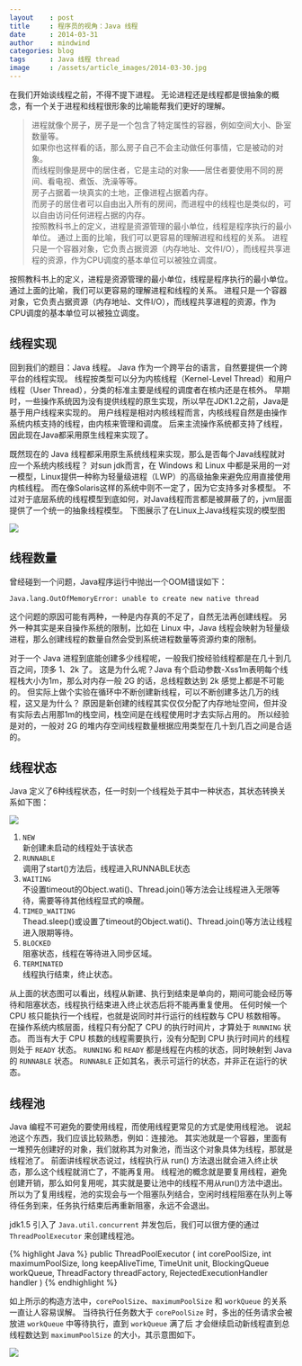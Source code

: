 ```yaml
---
layout    : post
title     : 程序员的视角：Java 线程
date      : 2014-03-31
author    : mindwind
categories: blog
tags      : Java 线程 thread
image     : /assets/article_images/2014-03-30.jpg
---
```


在我们开始谈线程之前，不得不提下进程。
无论进程还是线程都是很抽象的概念，有一个关于进程和线程很形象的比喻能帮我们更好的理解。

  > 进程就像个房子，房子是一个包含了特定属性的容器，例如空间大小、卧室数量等。  
  > 如果你也这样看的话，那么房子自己不会主动做任何事情，它是被动的对象。  
  > 而线程则像是房中的居住者，它是主动的对象——居住者要使用不同的房间、看电视、煮饭、洗澡等等。  
  > 房子占据着一块真实的土地，正像进程占据着内存。  
  > 而房子的居住者可以自由出入所有的房间，而进程中的线程也是类似的，可以自由访问任何进程占据的内存。  
  > 按照教科书上的定义，进程是资源管理的最小单位，线程是程序执行的最小单位。
  > 通过上面的比喻，我们可以更容易的理解进程和线程的关系。
  > 进程只是一个容器对象，它负责占据资源（内存地址、文件I/O），而线程共享进程的资源，作为CPU调度的基本单位可以被独立调度。

按照教科书上的定义，进程是资源管理的最小单位，线程是程序执行的最小单位。 通过上面的比喻，我们可以更容易的理解进程和线程的关系。 进程只是一个容器对象，它负责占据资源（内存地址、文件I/O），而线程共享进程的资源，作为CPU调度的基本单位可以被独立调度。


## 线程实现
回到我们的题目：Java 线程。 Java 作为一个跨平台的语言，自然要提供一个跨平台的线程实现。 线程按类型可以分为内核线程（Kernel-Level Thread）和用户线程（User Thread），分类的标准主要是线程的调度者在核内还是在核外。 早期时，一些操作系统因为没有提供线程的原生实现，所以早在JDK1.2之前，Java是基于用户线程来实现的。 用户线程是相对内核线程而言，内核线程自然是由操作系统内核支持的线程，由内核来管理和调度。 后来主流操作系统都支持了线程，因此现在Java都采用原生线程来实现了。

既然现在的 Java 线程都采用原生系统线程来实现，那么是否每个Java线程就对应一个系统内核线程？ 对sun jdk而言，在 Windows 和 Linux 中都是采用的一对一模型，Linux提供一种称为轻量级进程（LWP）的高级抽象来避免应用直接使用内核线程。 而在像Solaris这样的系统中则不一定了，因为它支持多对多模型。 不过对于底层系统的线程模型到底如何，对Java线程而言都是被屏蔽了的，jvm层面提供了一个统一的抽象线程模型。 下图展示了在Linux上Java线程实现的模型图

![](/assets/article_images/2014-03-30-2.png)


## 线程数量
曾经碰到一个问题，Java程序运行中抛出一个OOM错误如下：

`Java.lang.OutOfMemoryError: unable to create new native thread`

这个问题的原因可能有两种，一种是内存真的不足了，自然无法再创建线程。 另外一种其实是来自操作系统的限制，比如在 Linux 中，Java 线程会映射为轻量级进程，那么创建线程的数量自然会受到系统进程数量等资源约束的限制。

对于一个 Java 进程到底能创建多少线程呢，一般我们按经验线程都是在几十到几百之间，顶多 1、2k 了。 这是为什么呢？Java 有个启动参数-Xss1m表明每个线程栈大小为1m，那么对内存一般 2G 的话，总线程数达到 2k 感觉上都是不可能的。 但实际上做个实验在循环中不断创建新线程，可以不断创建多达几万的线程，这又是为什么？ 原因是新创建的线程其实仅仅分配了内存地址空间，但并没有实际去占用那1m的栈空间，栈空间是在线程使用时才去实际占用的。 所以经验是对的，一般对 2G 的堆内存空间线程数量根据应用类型在几十到几百之间是合适的。


## 线程状态
Java 定义了6种线程状态，任一时刻一个线程处于其中一种状态，其状态转换关系如下图：

![](/assets/article_images/2014-03-30-1.png)

  1. `NEW`  
     新创建未启动的线程处于该状态
  2. `RUNNABLE`  
     调用了start()方法后，线程进入RUNNABLE状态
  3. `WAITING`  
     不设置timeout的Object.wati()、Thread.join()等方法会让线程进入无限等待，需要等待其他线程显式的唤醒。
  4. `TIMED_WAITING`  
     Thead.sleep()或设置了timeout的Object.wati()、Thread.join()等方法让线程进入限期等待。
  5. `BLOCKED`  
     阻塞状态，线程在等待进入同步区域。
  6. `TERMINATED`  
     线程执行结束，终止状态。

从上面的状态图可以看出，线程从新建、执行到结束是单向的，期间可能会经历等待和阻塞状态，线程执行结束进入终止状态后将不能再重复使用。 任何时候一个 CPU 核只能执行一个线程，也就是说同时并行运行的线程数与 CPU 核数相等。 在操作系统内核层面，线程只有分配了 CPU 的执行时间片，才算处于 `RUNNING` 状态。 而当有大于 CPU 核数的线程需要执行，没有分配到 CPU 执行时间片的线程则处于 `READY` 状态。 `RUNNING` 和 `READY` 都是线程在内核的状态，同时映射到 Java 的 `RUNNABLE` 状态。 `RUNNABLE` 正如其名，表示可运行的状态，并非正在运行的状态。


## 线程池
Java 编程不可避免的要使用线程，而使用线程更常见的方式是使用线程池。 说起池这个东西，我们应该比较熟悉，例如：连接池。 其实池就是一个容器，里面有一堆预先创建好的对象，我们就称其为对象池，而当这个对象具体为线程，那就是线程池了。 前面讲线程状态说过，线程执行从 run() 方法退出就会进入终止状态，那么这个线程就消亡了，不能再复用。 线程池的概念就是要复用线程，避免创建开销，那么如何复用呢，其实就是要让池中的线程不用从run()方法中退出。 所以为了复用线程，池的实现会与一个阻塞队列结合，空闲时线程阻塞在队列上等待任务到来，任务执行结束后再重新阻塞，永远不会退出。

jdk1.5 引入了 `Java.util.concurrent` 并发包后，我们可以很方便的通过 `ThreadPoolExecutor` 来创建线程池。

{% highlight Java %}
public ThreadPoolExecutor
(
    int corePoolSize,
    int maximumPoolSize,
    long keepAliveTime,
    TimeUnit unit,
    BlockingQueue<Runnable> workQueue,
    ThreadFactory threadFactory,
    RejectedExecutionHandler handler
)
{% endhighlight %}

如上所示的构造方法中，`corePoolSize`、`maximumPoolSize` 和 `workQueue` 的关系一直让人容易误解。 当待执行任务数大于 `corePoolSize` 时，多出的任务请求会被放进 `workQueue` 中等待执行，直到 `workQueue` 满了后 才会继续启动新线程直到总线程数达到 `maximumPoolSize` 的大小，其示意图如下。

![](/assets/article_images/2014-03-30-3.png)
